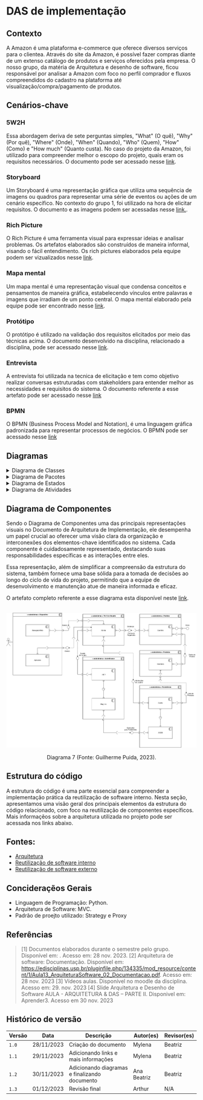 # DAS de implementação

## Contexto

A Amazon é uma plataforma e-commerce que oferece diversos serviços para o clientea. Através do site da Amazon, é possível fazer compras diante de um extenso catálogo de produtos e serviços oferecidos pela empresa.
O nosso grupo, da matéria de Arquitetura e desenho de software, ficou responsável por analisar a Amazon com foco no perfil comprador e fluxos compreendidos do cadastro na plataforma até visualização/compra/pagamento de produtos.

## Cenários-chave

### 5W2H

Essa abordagem deriva de sete perguntas simples, "What" (O quê), "Why" (Por quê), "Where" (Onde), "When" (Quando), "Who" (Quem), "How" (Como) e "How much" (Quanto custa). No caso do projeto da Amazon, foi utilizado para compreender melhor o escopo do projeto, quais eram os requisitos necessários. O documento pode ser acessado nesse [link](../Um/5W2H.md).

### Storyboard

Um Storyboard é uma representação gráfica que utiliza uma sequência de imagens ou quadros para representar uma série de eventos ou ações de um cenário específico. No contexto do grupo 1, foi utilizado na hora de elicitar requisitos. O documento e as imagens podem ser acessadas nesse [link.](../Um/StoryBoard.md).

### Rich Picture

O Rich Picture é uma ferramenta visual para expressar ideias e analisar problemas. Os artefatos elaborados são construídos de maneira informal, visando o fácil entendimento. Os rich pictures elaborados pela equipe podem ser vizualizados nesse [link](../Um/RichPicture.md).

### Mapa mental

Um mapa mental é uma representação visual que condensa conceitos e pensamentos de maneira gráfica, estabelecendo vínculos entre palavras e imagens que irradiam de um ponto central. O mapa mental elaborado pela equipe pode ser encontrado nesse [link](../Um/MapaMental.md).

### Protótipo

O protótipo é utilizado na validação dos requisitos elicitados por meio das técnicas acima. O documento desenvolvido na disciplina, relacionado a disciplina, pode ser acessado nesse [link](../Um/Prototipo.md).

### Entrevista

A entrevista foi utilizada na tecnica de elicitação e tem como objetivo realizar conversas estruturadas com stakeholders para entender melhor as necessidades e requisitos do sistema. O documento referente a esse artefato pode ser acessado nesse [link](../Um/Entrevista.md)

### BPMN

O BPMN (Business Process Model and Notation), é uma linguagem gráfica padronizada para representar processos de negócios. O BPMN pode ser acessado nesse [link](../Um/BPMN.md)

## Diagramas

<details>
  <summary>Diagrama de Classes</summary>
  <h3>O Diagrama de Classes é uma ferramenta fundamental na UML (Unified Modeling Language) que oferece uma perspectiva 
abrangente da estrutura de um sistema orientado a objetos. O artefato referente a esse diagrama pode ser encontrado neste <a href="../Dois/DiagramaDeClasses/DiagramaDeClasses.html">link</a>.</h3>
  <img src="../Dois/DiagramaDeClasses/Classe UML - Amazon_v2.1.png" alt="Diagrama de Classes"/>
  <center>
    <p> Diagrama 1 (Fonte: Ana e Beatriz, 2023).</a></p> 
  </center>
</details>

<details>
  <summary>Diagrama de Pacotes</summary>
  <h3>É um diagrama estrutural e estático que tem como objeto mostrar a disposição de pacotes (conjunto de elementos) dentro do projeto. O artefato referente a esse diagrama pode ser encontrado neste <a href="../Dois/DiagramaDePacotes/DiagramaDePacotes.html">link</a>.</h3>
  <img src="../Dois/DiagramaDePacotes/DiagramaDePacotesVF.png" alt="Diagrama de Pacotes"/>
  <center>
    <p> Diagrama 2 (Fonte: Kauã e Mylena, 2023).</a></p> 
  </center>
</details>

<details>
  <summary>Diagrama de Estados</summary>
  <h3>  É um diagrama comportamental e dinâmico. O diagrama de estados consiste em estados, transições, eventos e atividades. Eles são importantes na modelagem de comportamentos de interface, classe ou colaboração. Ele enfatiza a ordem dos eventos do comportamento de um objeto. O artefato referente a esse diagrama pode ser encontrado neste <a href="../Dois/DiagramaDeEstados/DiagramaDeEstados.html">link</a>.</h3>
  <img src="../Dois/DiagramaDeEstados/EstadosProdutoVF.png" alt="Diagrama de Estados"/>
  <center>
    <p> Diagrama 3 (Fonte: Kauã, Ana e Mylena 2023).</a></p> 
  </center>
</details>

<details>
  <summary>Diagrama de Atividades</summary>
  <h3>O Diagrama de Atividade é uma variação do Diagrama de Estado, que contém essencialmente os comportamentos a serem realizados no sistema. O artefato referente a esse diagrama pode ser encontrado neste <a href="../Dois/DiagramaDeAtividade/DiagramaDeAtividade.html">link</a>.</h3>
  <h2>Diagrama de Atividades - Cadastro</h2>
  <img src="../Dois/DiagramaDeAtividade/assets/Atividade UML Cadastro.png" alt="Diagrama de Atividades - Cadastro"/>
  <center>
    <p> Diagrama 4 (Fonte: Bruno e Gabriel, 2023).</a></p> 
  </center>
  <h2>Diagrama de Atividades - Compras</h2>
  <img src="../Dois/DiagramaDeAtividade/assets/UML_Compras.png" alt="Diagrama de Atividades - Compras"/>
  <center>
    <p> Diagrama 5 (Fonte: Bruno e Gabriel, 2023).</a></p> 
  </center>
  <h2>Diagrama de Atividades - Gestão</h2>
  <img src="../Dois/DiagramaDeAtividade/assets/UML_Gestao.png" alt="Diagrama de Atividades - Gestão"/>
  <center>
    <p> Diagrama 6 (Fonte: Bruno e Gabriel, 2023).</a></p> 
  </center>

</details>

## Diagrama de Componentes

Sendo o Diagrama de Componentes uma das principais representações visuais no Documento de Arquitetura de Implementação, ele desempenha um papel crucial ao oferecer uma visão clara da organização e interconexões dos elementos-chave identificados no sistema. Cada componente é cuidadosamente representado, destacando suas responsabilidades específicas e as interações entre eles. 

Essa representação, além de simplificar a compreensão da estrutura do sistema, também fornece uma base sólida para a tomada de decisões ao longo do ciclo de vida do projeto, permitindo que a equipe de desenvolvimento e manutenção atue de maneira informada e eficaz.

O artefato completo referente a esse diagrama esta disponível neste [link](../Dois/DiagramaDeComponentes/DiagramaDeComponentes.md).

<br>


<img src="../Dois/DiagramaDeComponentes/v3.png"/>
<center>
<p> Diagrama 7 (Fonte: Guilherme Puida, 2023).</a></p> 
</center>


## Estrutura do código

A estrutura do código é uma parte essencial para compreender a implementação prática da reutilização de software interno. Nesta seção, apresentamos uma visão geral dos principais elementos da estrutura do código relacionado, com foco na reutilização de componentes específicos. Mais informaçẽos sobre a arquitetura utilizada no projeto pode ser acessada nos links abaixo.

## Fontes:

- [Arquitetura](../../ArquiteturaReutilizacao/reutilizacao/Arquitetura.md)
- [Reutilização de software interno](../../ArquiteturaReutilizacao/reutilizacao/Interna.md)
- [Reutilização de software externo](./VisaoExterna/VisaoExterna.md)

## Concideraçẽos Gerais

- Linguagem de Programação: Python.
- Arquitetura de Software: MVC.
- Padrão de proejto utilizado: Strategy e Proxy
  

## Referências

> [1] Documentos elaborados durante o semestre pelo grupo. Disponível em: <docs/>. Acesso em: 28 nov. 2023.
> [2] Arquitetura de software: Documentação. Disponível em: <https://edisciplinas.usp.br/pluginfile.php/134335/mod_resource/content/1/Aula13_ArquiteturaSoftware_02_Documentacao.pdf>. Acesso em: 28 nov. 2023
> [3] Vídeos aulas. Disponível no moodle da disciplina. Acesso em: 29. nov. 2023
> [4] Slide Arquitetura e Desenho de Software AULA - ARQUITETURA & DAS – PARTE II. Disponivel em: Aprender3. Acesso em 30 nov. 2023

## Histórico de versão

| Versão | Data       | Descrição                                      | Autor(es)   | Revisor(es) |
| ------ | ---------- | ---------------------------------------------- | ----------- | ----------- |
| `1.0`  | 28/11/2023 | Criação do documento                           | Mylena      | Beatriz     |
| `1.1`  | 29/11/2023 | Adicionando links e mais informações           | Mylena      | Beatriz     |
| `1.2`  | 30/11/2023 | Adicionando  diagramas e finalizando documento | Ana Beatriz | Beatriz     |
| `1.3`  | 01/12/2023 | Revisão final                                  | Arthur      | N/A         |
